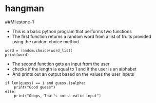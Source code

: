 # hangman
##Milestone-1
- This is a basic python program that performs two functions
- The first function  returns a random word from a list of fruits provided using the random.choice method
```word_list = ["Apple", "Pear", "Orange", "Grapes", "Guava"]
word = random.choice(word_list)
print(word)
```
- The second function gets an input from the user
- checks if the length ia equal to 1 and if the user is an alphabet
- And prints out an output based on the values the user inputs
```guess = input("Enter a single letter here:")
if len(guess) == 1 and guess.isalpha:
    print("Good guess")
else:
    print("Ooops, That's not a valid input")
```
    
